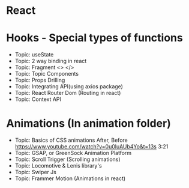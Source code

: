 # React
# Hooks - Special types of functions
- Topic: useState
- Topic: 2 way binding in react
- Topic: Fragment <> </>
- Topic: Topic Components
- Topic: Props Drilling
- Topic: Integrating API(using axios package)
- Topic: React Router Dom (Routing in react)
- Topic: Context API
# Animations (In animation folder)
- Topic: Basics of CSS animations After, Before
https://www.youtube.com/watch?v=0u0luAUb4Yo&t=13s  3:21
- Topic: GSAP, or GreenSock Animation Platform
- Topic: Scroll Trigger (Scrolling animations)
- Topic: Locomotive & Lenis library's
- Topic: Swiper Js
- Topic: Frammer Motion (Animations in react)